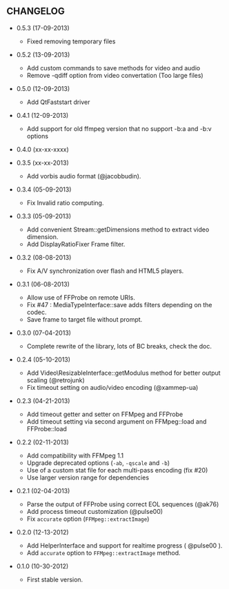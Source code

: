 CHANGELOG
---------

* 0.5.3 (17-09-2013)

  * Fixed removing temporary files

* 0.5.2 (13-09-2013)

  * Add custom commands to save methods for video and audio
  * Remove -qdiff option from video convertation (Too large files)

* 0.5.0 (12-09-2013)

  * Add QtFaststart driver

* 0.4.1 (12-09-2013)

  * Add support for old ffmpeg version that no support -b:a and -b:v options

* 0.4.0 (xx-xx-xxxx)

* 0.3.5 (xx-xx-2013)

  * Add vorbis audio format (@jacobbudin).

* 0.3.4 (05-09-2013)

  * Fix Invalid ratio computing.

* 0.3.3 (05-09-2013)

  * Add convenient Stream::getDimensions method to extract video dimension.
  * Add DisplayRatioFixer Frame filter.

* 0.3.2 (08-08-2013)

  * Fix A/V synchronization over flash and HTML5 players.

* 0.3.1 (06-08-2013)

  * Allow use of FFProbe on remote URIs.
  * Fix #47 : MediaTypeInterface::save adds filters depending on the codec.
  * Save frame to target file without prompt.

* 0.3.0 (07-04-2013)

  * Complete rewrite of the library, lots of BC breaks, check the doc.

* 0.2.4 (05-10-2013)

  * Add Video\ResizableInterface::getModulus method for better output scaling (@retrojunk)
  * Fix timeout setting on audio/video encoding (@xammep-ua)

* 0.2.3 (04-21-2013)

  * Add timeout getter and setter on FFMpeg and FFProbe
  * Add timeout setting via second argument on FFMpeg::load and FFProbe::load

* 0.2.2 (02-11-2013)

  * Add compatibility with FFMpeg 1.1
  * Upgrade deprecated options (`-ab`, `-qscale` and `-b`)
  * Use of a custom stat file for each multi-pass encoding (fix #20)
  * Use larger version range for dependencies

* 0.2.1 (02-04-2013)

  * Parse the output of FFProbe using correct EOL sequences (@ak76)
  * Add process timeout customization (@pulse00)
  * Fix `accurate` option (`FFMpeg::extractImage`)

* 0.2.0 (12-13-2012)

  * Add HelperInterface and support for realtime progress ( @pulse00 ).
  * Add `accurate` option to `FFMpeg::extractImage` method.

* 0.1.0 (10-30-2012)

  * First stable version.
